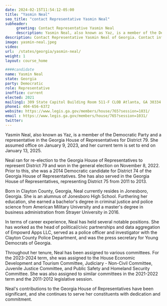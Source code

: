 ```yaml
---
date: 2024-02-15T11:54:12-05:00
title: "Yasmin Neal"
seo_title: "contact Representative Yasmin Neal"
subheader:
     greeting: Contact Representative Yasmin Neal
     description: Yasmin Neal, also known as Yaz, is a member of the Democratic Party and a representative in the Georgia House of Representatives for District 79. She assumed office on January 9, 2023, and her current term is set to end on January 13, 2025.
description: Contact Representative Yasmin Neal of Georgia. Contact information for Yasmin Neal includes email address, phone number, and mailing address.
image: yasmin-neal.jpeg
video:
url:  /states/georgia/yasmin-neal/
weight: 1
layout: course_home

####candidate
name: Yasmin Neal
state: Georgia
party: Democratic
role: Representative
inoffice: current
elected: 2021
mailing1: 309 State Capitol Building Room 511-F CLOB Atlanta, GA 30334
phone1: 404-656-6372
website: https://www.legis.ga.gov/members/house/765?session=1031/
email : https://www.legis.ga.gov/members/house/765?session=1031/
twitter:
---
```


Yasmin Neal, also known as Yaz, is a member of the Democratic Party and a representative in the Georgia House of Representatives for District 79. She assumed office on January 9, 2023, and her current term is set to end on January 13, 2025.

Neal ran for re-election to the Georgia House of Representatives to represent District 79 and won in the general election on November 8, 2022. Prior to this, she was a 2014 Democratic candidate for District 74 of the Georgia House of Representatives. She has also served in the Georgia House of Representatives, representing District 75 from 2011 to 2013.

Born in Clayton County, Georgia, Neal currently resides in Jonesboro, Georgia. She is an alumnus of Jonesboro High School. Furthering her education, she earned a bachelor's degree in criminal justice and police science from American Military University and a master's degree in business administration from Strayer University in 2016.

In terms of career experience, Neal has held several notable positions. She has worked as the head of political/civic partnerships and data aggregation of Empowrd Apps LLC, served as a police officer and investigator with the Clayton County Police Department, and was the press secretary for Young Democrats of Georgia.

Throughout her tenure, Neal has been assigned to various committees. For the 2023-2024 term, she was assigned to the House Economic Development and Tourism Committee, Judiciary - Non-Civil Committee, Juvenile Justice Committee, and Public Safety and Homeland Security Committee. She was also assigned to similar committees in the 2021-2022 term and the 2011-2012 legislative session.

Neal's contributions to the Georgia House of Representatives have been significant, and she continues to serve her constituents with dedication and commitment.
